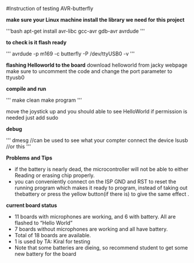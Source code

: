 #Instruction of testing AVR-butterfly

**make sure your Linux machine install the library we need for this project**

'''bash
apt-get install avr-libc gcc-avr gdb-avr avrdude
'''

**to check is it flash ready**

'''
avrdude -p m169 -c butterfly -P /dev/ttyUSB0 -v
'''

**flashing Helloworld to the board**
download helloworld from jacky webpage
make sure to uncomment the code and change the port parameter to ttyusb0

**compile and run**

'''
make clean
make program
'''

move the joystick up and you should able to see HelloWorld
if permission is needed just add sudo

**debug**

'''
dmesg //can be used to see what your compter connect the device
lsusb //or this
''' 

**Problems and Tips**
 * if the battery is nearly dead, the microcontroller will not be able to either Reading or erasing chip properly.
 * you can conveniently connect on the ISP GND and RST to reset the running program which makes it ready to program, instead of taking out thebattery or press the yellow button(if there is) to give the same effect .

**current board status**
 * 11 boards with microphones are working, and 6 with battery. All are flashed to “Hello World”
 * 7 boards without microphones are working and all have battery.
 * Total of 18 boards are available.
 * 1 is used by TA: Kiral for testing 
 * Note that some batteries are dieing, so recommend student to get some new battery for the board

